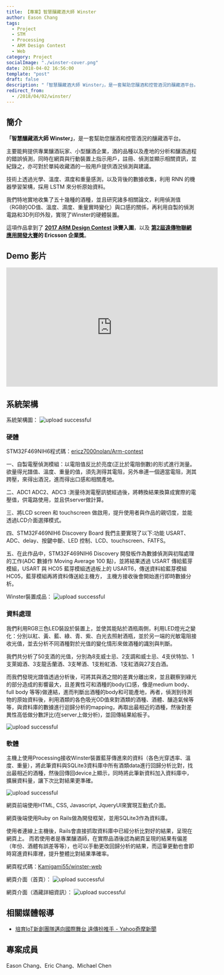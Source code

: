```yaml
---
title: 【專案】智慧釀藏酒大師 Winster
author: Eason Chang
tags:
  - Project
  - STM
  - Processing
  - ARM Design Contest
  - Web
category: Project
socialImage: "./winster-cover.png"
date: 2018-04-02 16:56:00
template: "post"
draft: false
description: "「智慧釀藏酒大師 Winster」，是一套幫助您釀酒和控管酒況的釀藏酒平台。主要能夠提供專業釀酒玩家、小型釀酒企業，酒的品種以及產地的分析和釀酒過程的錯誤偵測。"
redirect_from:
  - /2018/04/02/winster/
---
```


## 簡介

**「智慧釀藏酒大師 Winster」**，是一套幫助您釀酒和控管酒況的釀藏酒平台。

主要能夠提供專業釀酒玩家、小型釀酒企業，酒的品種以及產地的分析和釀酒過程的錯誤偵測，同時在網頁與行動裝置上指示用戶，註冊、偵測並顯示相關資訊，並紀錄之，亦可對於單純收藏酒的一般用戶提供酒況偵測與建議。

技術上透過光學、溫度、濕度和重量感測，以及背後的數據收集，利用 RNN 的機器學習架構，採用 LSTM 來分析原始資料。

我們特地實地收集了五十幾種的酒種，並且研究諸多相關論文，利用偵測值（RGB的OD值、溫度、濕度、重量實時變化）與口感的關係，再利用自製的偵測電路和3D列印外殼，實現了Winster的硬體裝置。

這項作品拿到了 **[2017 ARM Design Contest](http://www.armdesigncontest.com/customers/login/) 決賽入圍**，以及 **[第2屆遠傳物聯網應用開發大賽](http://promotion.fetnet.net/ebu/2017IoTHackathon/index.html)的 Ericsson 企業獎**。

## Demo 影片

<iframe width="560" height="315" src="https://www.youtube-nocookie.com/embed/KtZpLWXkcy4" frameborder="0" allow="accelerometer; autoplay; clipboard-write; encrypted-media; gyroscope; picture-in-picture" allowfullscreen></iframe>

## 系統架構

系統架構圖：
![upload successful](./pasted-8.png)

### 硬體

STM32F469NIH6程式碼：[ericz7000nolan/Arm-contest](https://github.com/ericz7000nolan/Arm-contest)

一、自製電壓偵測模組：以電阻值反比於亮度(正比於電阻倒數)的形式進行測量。欲量得光譜值、溫度、重量的值，須先測得其電阻，另外串連一個適當電阻，測其跨壓，來得出酒況，進而得出口感和相關產地。

二、ADC1 ADC2、ADC3 :測量待測電壓訊號經過後，將轉換結果換算成實際的電壓值，供電路使用，並且供server做計算。

三、將LCD screen 和 touchscreen 做啟用，提升使用者與作品的親切度，並能透過LCD介面選擇模式。

四、STM32F469NIH6 Discovery Board 我們主要實現了以下:功能 USART、ADC、delay、按鍵中斷、LED 控制、LCD、touchscreen、FATFS。

五、在此作品中，STM32F469NIH6 Discovery 開發板作為數據偵測與初階處理的工作(ADC 數據作 Moving Average 100 點)，並將結果透過 USART 傳給藍芽模組，USART 與 HC05 藍芽模組透過板上的 USART6，傳送資料給藍芽模組 HC05，藍芽模組再將資料傳送給主機方， 主機方接收後會開始進行即時數據分析。

Winster裝置成品：
![upload successful](./pasted-11.png)


### 資料處理

我們利用RGB三色LED裝設於裝置上，並使其能貼於酒瓶兩側，利用LED燈光之變化：分別以紅、黃、藍、綠、青、紫、白光去照射酒瓶，並於另一端的光敏電阻接收光值，並去分析不同酒種對於光值的變化情形來做酒種的識別與判斷。

我們共分析了50支酒的光值，分別為8支威士忌、2支調和威士忌、4支伏特加、1支萊姆酒、3支龍舌蘭酒、3支琴酒、1支粉紅酒、1支紅酒與27支白酒。

而我們發現光譜值透過分析後，可將其與酒之間的差異分離出來，並且觀察到綠光的部分造成的影響最大，且差異性可和酒種的body(口感，像是medium body、full body 等等)做連結，進而判斷出酒種的body和可能產地，再者，偵測到待測物的原始資料後，利用酒類的各色吸光OD值來對酒類的酒種、酒體、釀造氣候等等，與資料庫的數據進行迴歸分析的mapping，再取出最相近的酒種，然後對差異性高低做分數評比(在server上做分析)，並回傳結果給板子。

![upload successful](./pasted-12.png)

### 軟體

主機上使用Processing接收Winster裝置藍芽傳進來的資料（各色光穿透率、溫度、重量），將此筆資料與SQLite3資料庫中所有酒類data進行回歸分析比對，找出最相近的酒種，然後回傳回device上顯示，同時將此筆新資料加入資料庫中，擴展資料量，讓下次比對結果更準確。

![upload successful](./pasted-13.png)

網頁前端使用HTML, CSS, Javascript, JqueryUI來實現互動式介面。

網頁後端使用Ruby on Rails做為開發框架，並用SQLite3作為資料庫。

使用者連線上主機後，Rails會直接抓取資料庫中已經分析比對好的結果，呈現在網頁上。
而若使用者是專業釀酒師，在實際品酒後認為網頁呈現的結果有偏差（年份、酒體有誤差等等），也可以手動更改回歸分析的結果，而這筆更動也會即時寫進資料庫裡，提升整體比對結果準確率。

網頁程式碼：[Kamigami55/winster-web](https://github.com/Kamigami55/winster-web)

網頁介面（首頁）：
![upload successful](./pasted-9.png)

網頁介面（酒藏詳細資訊）：
![upload successful](./pasted-10.png)


## 相關媒體報導

- [培育IoT新創團隊邁向國際舞台 遠傳扮推手 - Yahoo奇摩新聞](https://tw.news.yahoo.com/%E5%9F%B9%E8%82%B2iot%E6%96%B0%E5%89%B5%E5%9C%98%E9%9A%8A%E9%82%81%E5%90%91%E5%9C%8B%E9%9A%9B%E8%88%9E%E5%8F%B0-%E9%81%A0%E5%82%B3%E6%89%AE%E6%8E%A8%E6%89%8B-084206839.html)

## 專案成員

Eason Chang、Eric Chang、Michael Chen